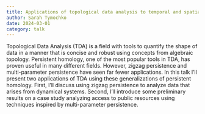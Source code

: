 ```yaml
---
title: Applications of topological data analysis to temporal and spatial data
author: Sarah Tymochko
date: 2024-03-01
category: talk
---
```


Topological Data Analysis (TDA) is a field with tools to quantify the shape of data in a manner that is concise and robust using concepts from algebraic topology. Persistent homology, one of the most popular tools in TDA, has proven useful in many different fields. However, zigzag persistence and multi-parameter persistence have seen far fewer applications. In this talk I’ll present two applications of TDA using these generalizations of persistent homology. First, I’ll discuss using zigzag persistence to analyze data that arises from dynamical systems. Second, I’ll introduce some preliminary results on a case study analyzing access to public resources using techniques inspired by multi-parameter persistence.
